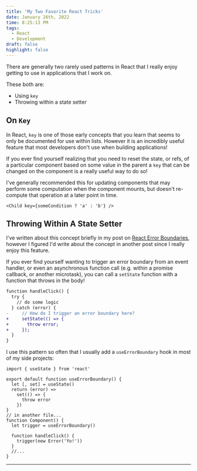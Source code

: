 ```yaml
---
title: 'My Two Favorite React Tricks'
date: January 26th, 2022
time: 8:25:13 PM
tags:
  - React
  - Development
draft: false
highlight: false
---
```


There are generally two rarely used patterns in React that I really enjoy
getting to use in applications that I work on.

These both are:

- Using `key`
- Throwing within a state setter

## On `Key`

In React, `key` is one of those early concepts that you learn that seems to only
be documented for use within lists. However it is an incredibly useful feature
that most developers don't use when building applications!

If you ever find yourself realizing that you need to reset the state, or refs,
of a particular component based on some value in the parent a `key` that can be
changed on the component is a really useful way to do so!

I've generally recommended this for updating components that may perform some
computation when the component mounts, but doesn't re-compute that operation at
a later point in time.

```tsx
<Child key={someCondition ? 'a' : 'b'} />
```

## Throwing Within A State Setter

I've written about this concept briefly in my post on
[React Error Boundaries](/posts/2019/january/react-error-boundaries#caveat),
however I figured I'd write about the concept in another post since I really
enjoy this feature.

If you ever find yourself wanting to trigger an error boundary from an event
handler, or even an asynchronous function call (e.g. within a promise callback,
or another microtask), you can call a `setState` function with a function that
throws in the body!

```diff
function handleClick() {
  try {
    // do some logic
  } catch (error) {
-     // How do I trigger an error boundary here?
+     setState(() => {
+       throw error;
+     });
  }
}
```

I use this pattern so often that I usually add a `useErrorBoundary` hook in most
of my side projects:

```tsx
import { useState } from 'react'

export default function useErrorBoundary() {
  let [, set] = useState()
  return (error) =>
    set(() => {
      throw error
    })
}
// in another file...
function Component() {
  let trigger = useErrorBoundary()

  function handleClick() {
    trigger(new Error('Yo!'))
  }
  //...
}
```

<Spacer />

---

<Spacer />
